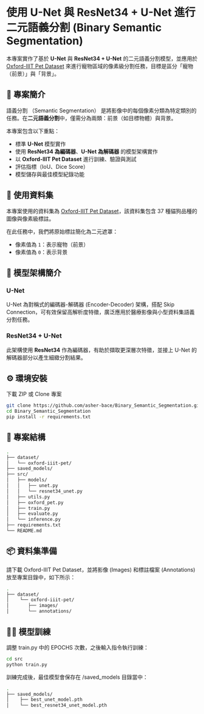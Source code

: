 # 使用 U-Net 與 ResNet34 + U-Net 進行二元語義分割 (Binary Semantic Segmentation)

本專案實作了基於 **U-Net** 與 **ResNet34 + U-Net** 的二元語義分割模型，並應用於 [Oxford-IIIT Pet Dataset](https://www.robots.ox.ac.uk/~vgg/data/pets/) 來進行寵物區域的像素級分割任務，目標是區分「寵物（前景）」與「背景」。

## 🧠 專案簡介

語義分割 （Semantic Segmentation） 是將影像中的每個像素分類為特定類別的任務。在**二元語義分割**中，僅需分為兩類：前景（如目標物體）與背景。

本專案包含以下重點：
- 標準 **U-Net** 模型實作
- 使用 **ResNet34 為編碼器**、**U-Net 為解碼器** 的模型架構實作
- 以 **Oxford-IIIT Pet Dataset** 進行訓練、驗證與測試
- 評估指標（IoU、Dice Score）
- 模型儲存與最佳模型紀錄功能

## 📁 使用資料集

本專案使用的資料集為 [Oxford-IIIT Pet Dataset](https://www.robots.ox.ac.uk/~vgg/data/pets/)，該資料集包含 37 種貓狗品種的圖像與像素級標註。

在此任務中，我們將原始標註簡化為二元遮罩：
- 像素值為 `1`：表示寵物（前景）
- 像素值為 `0`：表示背景

## 🧩 模型架構簡介

### U-Net
U-Net 為對稱式的編碼器-解碼器 (Encoder-Decoder) 架構，搭配 Skip Connection，可有效保留高解析度特徵，廣泛應用於醫療影像與小型資料集語義分割任務。

### ResNet34 + U-Net
此架構使用 **ResNet34** 作為編碼器，有助於擷取更深層次特徵，並接上 U-Net 的解碼器部分以產生細緻分割結果。

## ⚙️ 環境安裝
下載 ZIP 或 Clone 專案
```bash
git clone https://github.com/asher-bace/Binary_Semantic_Segmentation.git
cd Binary_Semantic_Segmentation
pip install -r requirements.txt
```
## 📁 專案結構
```bash
.
├── dataset/
│   └── oxford-iiit-pet/
├── saved_models/
├── src/
│   ├── models/
│   │   ├── unet.py
│   │   └── resnet34_unet.py
│   ├── utils.py
│   ├── oxford_pet.py
│   ├── train.py
│   ├── evaluate.py
│   └── inference.py
├── requirements.txt
└── README.md

```
## 📦 資料集準備
請下載 Oxford-IIIT Pet Dataset，並將影像 (Images) 和標註檔案 (Annotations) 放至專案目錄中，如下所示：
```bash
.
├── dataset/
│    └── oxford-iiit-pet/
│       ├── images/
│       └── annotations/
```
## 🏃‍♂️ 模型訓練
調整 train.py 中的 EPOCHS 次數，之後輸入指令執行訓練：
```bash
cd src
python train.py
```
訓練完成後，最佳模型會保存在 /saved_models 目錄當中：
```bash
.
├── saved_models/
│    ├── best_unet_model.pth
│    └── best_resnet34_unet_model.pth
```
